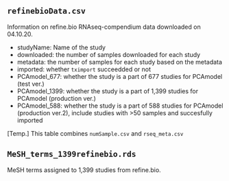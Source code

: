 ## `refinebioData.csv`
Information on refine.bio RNAseq-compendium data downloaded on 04.10.20.    
- studyName: Name of the study   
- downloaded: the number of samples downloaded for each study   
- metadata: the number of samples for each study based on the metadata   
- imported: whether `tximport` succeedded or not   
- PCAmodel_677: whether the study is a part of 677 studies for PCAmodel (test ver.)   
- PCAmodel_1399: whether the study is a part of 1,399 studies for PCAmodel (production ver.)   
- PCAmodel_588: whether the study is a part of 588 studies for PCAmodel (production ver.2),
include studies with >50 samples and succesfully imported

[Temp.] This table combines `numSample.csv` and `rseq_meta.csv`


## `MeSH_terms_1399refinebio.rds`
MeSH terms assigned to 1,399 studies from refine.bio. 
